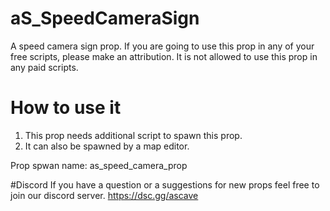 # aS_SpeedCameraSign
A speed camera sign prop.
If you are going to use this prop in any of your free scripts, please make an attribution.
It is not allowed to use this prop in any paid scripts.
# How to use it
1. This prop needs additional script to spawn this prop.
2. It can also be spawned by a map editor.

Prop spwan name: as_speed_camera_prop

#Discord
If you have a question or a suggestions for new props feel free to join our discord server.
https://dsc.gg/ascave

